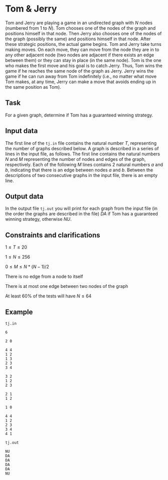# Tom & Jerry

Tom and Jerry are playing a game in an undirected graph with $N$ nodes (numbered from $1$ to $N$). Tom chooses one of the nodes of the graph and positions himself in that node. Then Jerry also chooses one of the nodes of the graph (possibly the same) and positions himself in that node. After these strategic positions, the actual game begins. Tom and Jerry take turns making moves. On each move, they can move from the node they are in to any other adjacent node (two nodes are adjacent if there exists an edge between them) or they can stay in place (in the same node). Tom is the one who makes the first move and his goal is to catch Jerry. Thus, Tom wins the game if he reaches the same node of the graph as Jerry. Jerry wins the game if he can run away from Tom indefinitely (i.e., no matter what move Tom makes, at any time, Jerry can make a move that avoids ending up in the same position as Tom).

## Task

For a given graph, determine if Tom has a guaranteed winning strategy.

## Input data

The first line of the `tj.in` file contains the natural number $T$, representing the number of graphs described below. A graph is described in a series of lines in the input file, as follows. The first line contains the natural numbers $N$ and $M$ representing the number of nodes and edges of the graph, respectively. Each of the following $M$ lines contains 2 natural numbers $a$ and $b$, indicating that there is an edge between nodes $a$ and $b$. Between the descriptions of two consecutive graphs in the input file, there is an empty line.

## Output data

In the output file `tj.out` you will print for each graph from the input file (in the order the graphs are described in the file) $DA$ if Tom has a guaranteed winning strategy, otherwise $NU$.

## Constraints and clarifications

$1 \leq T \leq 20$

$1 \leq N \leq 256$

$0 \leq M \leq N * (N - 1) / 2$

There is no edge from a node to itself

There is at most one edge between two nodes of the graph

At least 60% of the tests will have $N \leq 64$

## Example

`tj.in`
```
6

2 0

4 4
1 2
1 3
2 3
3 4

3 2
1 2
2 3

2 1
1 2

1 0

4 4
1 2
2 3
3 4
4 1
```

`tj.out`
```
NU
DA
DA
DA
DA
NU
```